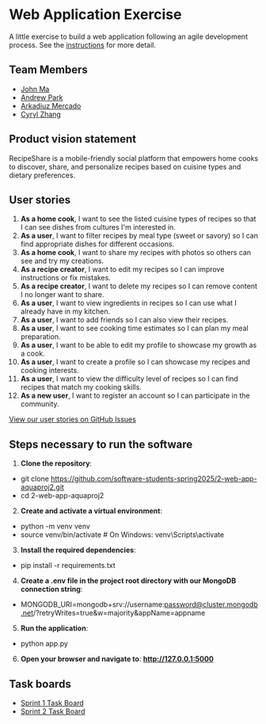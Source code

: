 # Web Application Exercise

A little exercise to build a web application following an agile development process. See the [instructions](instructions.md) for more detail.

## Team Members
- [John Ma](https://github.com/j4ma)
- [Andrew Park](https://github.com/Toudles)
- [Arkadiuz Mercado](https://github.com/ArionM27)
- [Cyryl Zhang](https://github.com/nstraightbeam)

## Product vision statement

RecipeShare is a mobile-friendly social platform that empowers home cooks to discover, share, and personalize recipes based on cuisine types and dietary preferences.

## User stories

1. **As a home cook**, I want to see the listed cuisine types of recipes so that I can see dishes from cultures I'm interested in.
2. **As a user**, I want to filter recipes by meal type (sweet or savory) so I can find appropriate dishes for different occasions.
3. **As a home cook**, I want to share my recipes with photos so others can see and try my creations.
4. **As a recipe creator**, I want to edit my recipes so I can improve instructions or fix mistakes.
5. **As a recipe creator**, I want to delete my recipes so I can remove content I no longer want to share.
6. **As a user**, I want to view ingredients in recipes so I can use what I already have in my kitchen.
7. **As a user**, I want to add friends so I can also view their recipes.
8. **As a user**, I want to see cooking time estimates so I can plan my meal preparation.
9. **As a user**, I want to be able to edit my profile to showcase my growth as a cook.
10. **As a user**, I want to create a profile so I can showcase my recipes and cooking interests.
11. **As a user**, I want to view the difficulty level of recipes so I can find recipes that match my cooking skills.
12. **As a new user**, I want to register an account so I can participate in the community.

[View our user stories on GitHub Issues](https://github.com/software-students-spring2025/2-web-app-aquaproj2/issues)

## Steps necessary to run the software

1. **Clone the repository**:
- git clone https://github.com/software-students-spring2025/2-web-app-aquaproj2.git
- cd 2-web-app-aquaproj2
2. **Create and activate a virtual environment**:
- python -m venv venv
- source venv/bin/activate  # On Windows: venv\Scripts\activate
3. **Install the required dependencies**:
- pip install -r requirements.txt
4. **Create a .env file in the project root directory with our MongoDB connection string**:
- MONGODB_URI=mongodb+srv://username:password@cluster.mongodb.net/?retryWrites=true&w=majority&appName=appname
5. **Run the application**:
- python app.py
6. **Open your browser and navigate to**: **http://127.0.0.1:5000**

## Task boards
- [Sprint 1 Task Board](https://github.com/orgs/software-students-spring2025/projects/53)
- [Sprint 2 Task Board](https://github.com/orgs/software-students-spring2025/projects/109)
